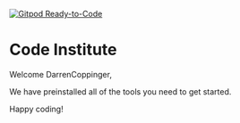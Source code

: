 [![Gitpod Ready-to-Code](https://img.shields.io/badge/Gitpod-Ready--to--Code-blue?logo=gitpod)](https://gitpod.io/#https://github.com/DarrenCoppinger/MySQL) 

# Code Institute

Welcome DarrenCoppinger,

We have preinstalled all of the tools you need to get started.

Happy coding!